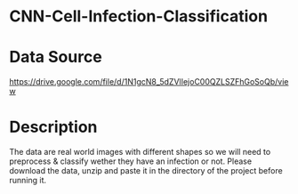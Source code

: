 # CNN-Cell-Infection-Classification

# Data Source
https://drive.google.com/file/d/1N1gcN8_5dZVlIejoC00QZLSZFhGoSoQb/view

# Description
The data are real world images with different shapes so we will need to preprocess & classify wether they have an infection or not.
Please download the data, unzip and paste it in the directory of the project before running it.
